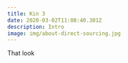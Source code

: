 ```yaml
---
title: Kin 3
date: 2020-03-02T11:08:40.301Z
description: Intro
image: img/about-direct-sourcing.jpg
---
```

That look
